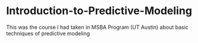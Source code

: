 Introduction-to-Predictive-Modeling
===================================

This was the course I had taken in MSBA Program (UT Austin) about basic techniques of predictive modeling
